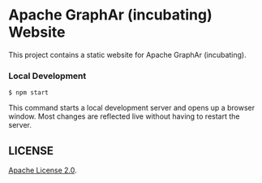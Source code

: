 # Apache GraphAr (incubating) Website

This project contains a static website for Apache GraphAr (incubating).


### Local Development

```
$ npm start
```

This command starts a local development server and opens up a browser window. Most changes are reflected live without having to restart the server.


## LICENSE

[Apache License 2.0](./LICENSE).
